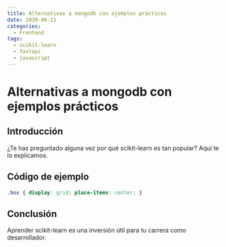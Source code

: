 ```yaml
---
title: Alternativas a mongodb con ejemplos prácticos
date: 2030-06-21
categories:
  - Frontend
tags:
  - scikit-learn
  - fastapi
  - javascript
---
```


# Alternativas a mongodb con ejemplos prácticos

## Introducción

¿Te has preguntado alguna vez por qué scikit-learn es tan popular? Aquí te lo explicamos.

## Código de ejemplo

```css
.box { display: grid; place-items: center; }
```

## Conclusión

Aprender scikit-learn es una inversión útil para tu carrera como desarrollador.